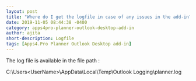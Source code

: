 ```yaml
---
layout: post
title: "Where do I get the logfile in case of any issues in the add-in?"
date: 2019-11-05 08:44:38 -0400
category: apps4pro-planner-outlook-desktop-add-in
author: ajita
short-description: Logfile
tags: [Apps4.Pro Planner Outlook Desktop add-in]
---
```

The log file is available in the file path : 

C:\Users\<UserName>\AppData\Local\Temp\Outlook Logging\planner.log 

 